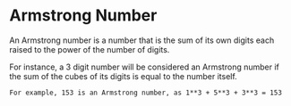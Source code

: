 # Armstrong Number
An Armstrong number is a number that is the sum of its own digits each raised to the power of the number of digits.

For instance, a 3 digit number will be considered an Armstrong number if the sum of the cubes of its digits is equal to the number itself. 

```
For example, 153 is an Armstrong number, as 1**3 + 5**3 + 3**3 = 153
```